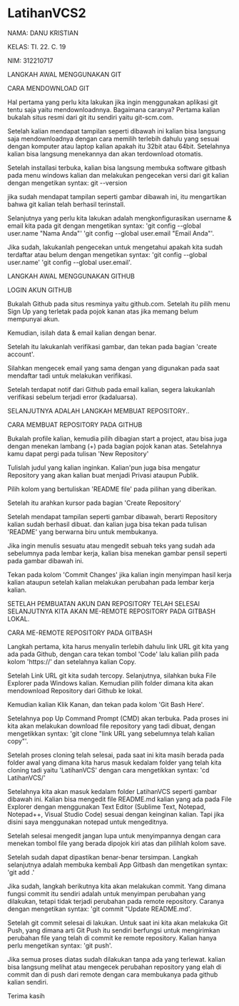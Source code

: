 # LatihanVCS2 

NAMA: DANU KRISTIAN

KELAS: TI. 22. C. 19

NIM: 312210717

LANGKAH AWAL MENGGUNAKAN GIT

CARA MENDOWNLOAD GIT

Hal pertama yang perlu kita lakukan jika ingin menggunakan aplikasi git tentu saja yaitu mendownloadnnya. Bagaimana caranya? Pertama kalian bukalah situs resmi dari git itu sendiri yaitu git-scm.com.

Setelah kalian mendapat tampilan seperti dibawah ini kalian bisa langsung saja mendownloadnya dengan cara memilih terlebih dahulu yang sesuai dengan komputer atau laptop kalian apakah itu 32bit atau 64bit. Setelahnya kalian bisa langsung menekannya dan akan terdownload otomatis.

Setelah installasi terbuka, kalian bisa langsung membuka software gitbash pada menu windows kalian dan melakukan pengecekan versi dari git kalian dengan mengetikan syntax: git --version

jika sudah mendapat tampilan seperti gambar dibawah ini, itu mengartikan bahwa git kalian telah berhasil terinstall.

Selanjutnya yang perlu kita lakukan adalah mengkonfigurasikan username & email kita pada git dengan mengetikan syntax: 'git config --global user.name "Nama Anda"' 'git config --global user.email "Email Anda"'. 

Jika sudah, lakukanlah pengecekan untuk mengetahui apakah kita sudah terdaftar atau belum dengan mengetikan syntax: 'git config --global user.name' 'git config --global user.email'. 

LANGKAH AWAL MENGGUNAKAN GITHUB

LOGIN AKUN GITHUB

Bukalah Github pada situs resminya yaitu github.com. Setelah itu pilih menu Sign Up yang terletak pada pojok kanan atas jika memang belum mempunyai akun.

Kemudian, isilah data & email kalian dengan benar.

Setelah itu lakukanlah verifikasi gambar, dan tekan pada bagian 'create account'.

Silahkan mengecek email yang sama dengan yang digunakan pada saat mendaftar tadi untuk melakukan verifikasi.

Setelah terdapat notif dari Github pada email kalian, segera lakukanlah verifikasi sebelum terjadi error (kadaluarsa).

SELANJUTNYA ADALAH LANGKAH MEMBUAT REPOSITORY..

CARA MEMBUAT REPOSITORY PADA GITHUB

Bukalah profile kalian, kemudia pilih dibagian start a project, atau bisa juga dengan menekan lambang (+) pada bagian pojok kanan atas.
Setelahnya kamu dapat pergi pada tulisan 'New Repository'

Tulislah judul yang kalian inginkan. Kalian'pun juga bisa mengatur Repository yang akan kalian buat menjadi Privasi ataupun Publik.

Pilih kolom yang bertuliskan 'README file' pada pilihan yang diberikan.

Setelah itu arahkan kursor pada bagian 'Create Repository'

Setelah mendapat tampilan seperti gambar dibawah, berarti Repository kalian sudah berhasil dibuat. dan kalian juga bisa tekan pada tulisan 'README' yang berwarna biru untuk membukanya.

Jika ingin menulis sesuatu atau mengedit sebuah teks yang sudah ada sebelumnya pada lembar kerja, kalian bisa menekan gambar pensil seperti pada gambar dibawah ini.

Tekan pada kolom 'Commit Changes' jika kalian ingin menyimpan hasil kerja kalian ataupun setelah kalian melakukan perubahan pada lembar kerja kalian.

SETELAH PEMBUATAN AKUN DAN REPOSITORY TELAH SELESAI SELANJUTNYA KITA AKAN ME-REMOTE REPOSITORY PADA GITBASH LOKAL.

CARA ME-REMOTE REPOSITORY PADA GITBASH

Langkah pertama, kita harus menyalin terlebih dahulu link URL git kita yang ada pada Github, dengan cara tekan tombol 'Code' lalu kalian pilih pada kolom 'https://' dan setelahnya kalian Copy.

Setelah Link URL git kita sudah tercopy. Selanjutnya, silahkan buka File Explorer pada Windows kalian. Kemudian pilih folder dimana kita akan mendownload Repository dari Github ke lokal.

Kemudian kalian Klik Kanan, dan tekan pada kolom 'Git Bash Here'.

Setelahnya pop Up Command Prompt (CMD) akan terbuka. Pada proses ini kita akan melakukan download file repository yang tadi dibuat, dengan mengetikkan syntax: 'git clone "link URL yang sebelumnya telah kalian copy"'.


Setelah proses cloning telah selesai, pada saat ini kita masih berada pada folder awal yang dimana kita harus masuk kedalam folder yang telah kita cloning tadi yaitu 'LatihanVCS' dengan cara mengetikkan syntax: 'cd LatihanVCS/'

Setelahnya kita akan masuk kedalam folder LatihanVCS seperti gambar dibawah ini. Kalian bisa mengedit file README.md kalian yang ada pada File Explorer dengan menggunakan Text Editor (Sublime Text, Notepad, Notepad++, Visual Studio Code) sesuai dengan keinginan kalian. Tapi jika disini saya menggunakan notepad untuk mengeditnya.

Setelah selesai mengedit jangan lupa untuk menyimpannya dengan cara menekan tombol file yang berada dipojok kiri atas dan pilihlah kolom save.

Setelah sudah dapat dipastikan benar-benar tersimpan. Langkah selanjutnya adalah membuka kembali App Gitbash dan mengetikan syntax: 'git add .'

Jika sudah, langkah berikutnya kita akan melakukan commit. Yang dimana fungsi commit itu sendiri adalah untuk menyimpan perubahan yang dilakukan, tetapi tidak terjadi perubahan pada remote repository. Caranya dengan mengetikan syntax: 'git commit "Update README.md'.

Setelah git commit selesai di lakukan. Untuk saat ini kita akan melakuka Git Push, yang dimana arti Git Push itu sendiri berfungsi untuk mengirimkan perubahan file yang telah di commit ke remote repository. Kalian hanya perlu mengetikan syntax: 'git push'.

Jika semua proses diatas sudah dilakukan tanpa ada yang terlewat. kalian bisa langsung melihat atau mengecek perubahan repository yang elah di commit dan di push dari remote dengan cara membukanya pada github kalian sendiri.

Terima kasih
